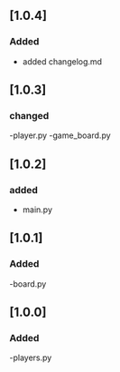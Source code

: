 ## [1.0.4] 

### Added

- added changelog.md


## [1.0.3] 

### changed

-player.py
-game_board.py

## [1.0.2] 

### added

- main.py

## [1.0.1] 

### Added

-board.py

## [1.0.0] 

### Added 
-players.py
